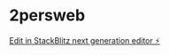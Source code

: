 # 2persweb

[Edit in StackBlitz next generation editor ⚡️](https://stackblitz.com/~/github.com/Abdulkvng/2persweb)